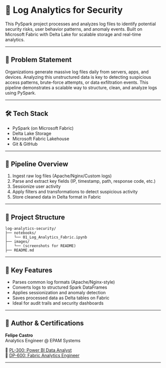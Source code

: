 # 🔐 Log Analytics for Security

This PySpark project processes and analyzes log files to identify potential security risks, user behavior patterns, and anomaly events. Built on Microsoft Fabric with Delta Lake for scalable storage and real-time analytics.

---

## 📌 Problem Statement

Organizations generate massive log files daily from servers, apps, and devices. Analyzing this unstructured data is key to detecting suspicious access patterns, brute-force attempts, or data exfiltration events. This pipeline demonstrates a scalable way to structure, clean, and analyze logs using PySpark.

---

## 🛠️ Tech Stack

- PySpark (on Microsoft Fabric)
- Delta Lake Storage
- Microsoft Fabric Lakehouse
- Git & GitHub

---

## 🔁 Pipeline Overview

1. Ingest raw log files (Apache/Nginx/Custom logs)
2. Parse and extract key fields (IP, timestamp, path, response code, etc.)
3. Sessionize user activity
4. Apply filters and transformations to detect suspicious activity
5. Store cleaned data in Delta format in Fabric

---

## 🧱 Project Structure

```
log-analytics-security/
├── notebooks/
│   └── 01_Log_Analytics_Fabric.ipynb
├── images/
│   └── (screenshots for README)
├── README.md
```

---

## 🚀 Key Features

- Parses common log formats (Apache/Nginx-style)
- Converts logs to structured Spark DataFrames
- Applies sessionization and anomaly detection
- Saves processed data as Delta tables on Fabric
- Ideal for audit trails and security dashboards

---

## 🏅 Author & Certifications

**Felipe Castro**  
Analytics Engineer @ EPAM Systems  

📜 [PL-300: Power BI Data Analyst](https://learn.microsoft.com/api/credentials/share/en-us/FelipeCastro-8026/F853AABE365874B3?sharingId=13D660F56C1DFFA3)  
📜 [DP-600: Fabric Analytics Engineer](https://learn.microsoft.com/api/credentials/share/en-us/FelipeCastro-8026/6C5A2F5A8A5864FC?sharingId=13D660F56C1DFFA3)

---
